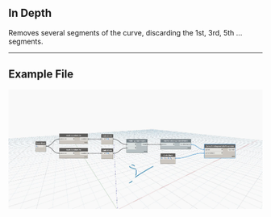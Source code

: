 ## In Depth
Removes several segments of the curve, discarding the 1st, 3rd, 5th ... segments.
___
## Example File

![TrimSegmentsByParameter (parameters)](./Autodesk.DesignScript.Geometry.Curve.TrimSegmentsByParameter(parameters)_img.jpg)

